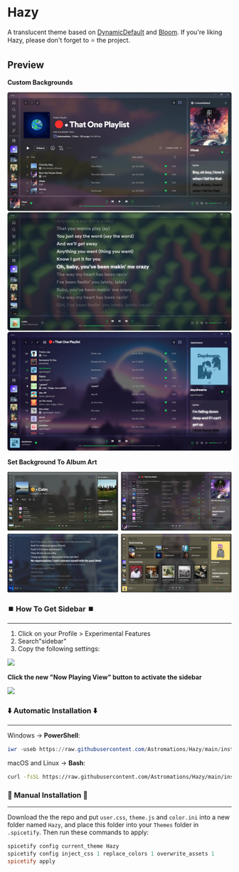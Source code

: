 # Hazy 

A translucent theme based on <a href="https://github.com/JulienMaille/spicetify-dynamic-theme">DynamicDefault</a> and <a href="https://github.com/nimsandu/spicetify-bloom">Bloom</a>. If you're liking Hazy, please don't forget to ⭐ the project.


## Preview
**Custom Backgrounds**

![demo-base](./hazy_home.png)
![demo-base](./hazy_lyrics.png)
![demo-base](./hazy_play.png)

**Set Background To Album Art**  

![demo-base](./custom_bg.png)
  
### ⏹️ How To Get Sidebar ⏹️
---
1. Click on your Profile > Experimental Features
2. Search"sidebar" 
3. Copy the following settings:
  <div>
    <img width="500px" src="https://github.com/Astromations/Hazy/assets/80211195/72ce19d5-fff5-477b-949e-dcc7c5a6f65c"> <img>
  </div>
  
 <span>**Click the new "Now Playing View" button to activate the sidebar**</span>
  
<span>
  <img src="https://github.com/Astromations/Hazy/assets/80211195/ee64d41c-33f2-41ed-9c70-03a639383570"><img>
 </span>

    
### ⬇️ Automatic Installation ⬇️

---

Windows -> **PowerShell**:

```powershell
iwr -useb https://raw.githubusercontent.com/Astromations/Hazy/main/install.ps1 | iex
```

macOS and Linux -> **Bash**:

```bash
curl -fsSL https://raw.githubusercontent.com/Astromations/Hazy/main/install.sh | sh
```    
    
### 📃 Manual Installation 📃

---

Download the the repo and put `user.css`, `theme.js` and `color.ini` into a new folder named `Hazy`, and place this folder into your `Themes` folder in `.spicetify`.
Then run these commands to apply:
    
```powershell
spicetify config current_theme Hazy
spicetify config inject_css 1 replace_colors 1 overwrite_assets 1
spicetify apply
```



